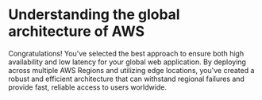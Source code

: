 # Understanding the global architecture of AWS

Congratulations! You've selected the best approach to ensure both high availability and low latency for your global web application. By deploying across multiple AWS Regions and utilizing edge locations, you've created a robust and efficient architecture that can withstand regional failures and provide fast, reliable access to users worldwide.